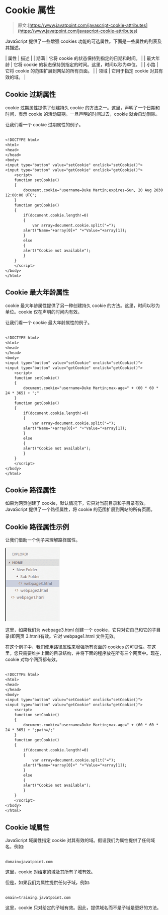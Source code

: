 # Cookie 属性

> 原文:[https://www.javatpoint.com/javascript-cookie-attributes](https://www.javatpoint.com/javascript-cookie-attributes)

JavaScript 提供了一些增强 cookies 功能的可选属性。下面是一些属性的列表及其描述。

| 属性 | 描述 |
| 期满 | 它将 cookie 的状态保持到指定的日期和时间。 |
| 最大年龄 | 它将 cookie 的状态保持到指定的时间。这里，时间以秒为单位。 |
| 小路 | 它将 cookie 的范围扩展到网站的所有页面。 |
| 领域 | 它用于指定 cookie 对其有效的域。 |

## Cookie 过期属性

cookie 过期属性提供了创建持久 cookie 的方法之一。这里，声明了一个日期和时间，表示 cookie 的活动周期。一旦声明的时间过去，cookie 就会自动删除。

让我们看一个 cookie 过期属性的例子。

```

<!DOCTYPE html>
<html>
<head>
</head>
<body>
<input type="button" value="setCookie" onclick="setCookie()">
<input type="button" value="getCookie" onclick="getCookie()">
    <script>
    function setCookie()
    {
        document.cookie="username=Duke Martin;expires=Sun, 20 Aug 2030 12:00:00 UTC";
    }
    function getCookie()
    {
        if(document.cookie.length!=0)
        {
            var array=document.cookie.split("=");
        alert("Name="+array[0]+" "+"Value="+array[1]);
        }
        else
        {
        alert("Cookie not available");
        }
    }
    </script>
</body>
</html>

```

## Cookie 最大年龄属性

cookie 最大年龄属性提供了另一种创建持久 cookie 的方法。这里，时间以秒为单位。cookie 仅在声明的时间内有效。

让我们看一个 cookie 最大年龄属性的例子。

```

<!DOCTYPE html>
<html>
<head>
</head>
<body>
<input type="button" value="setCookie" onclick="setCookie()">
<input type="button" value="getCookie" onclick="getCookie()">
    <script>
    function setCookie()
    {
        document.cookie="username=Duke Martin;max-age=" + (60 * 60 * 24 * 365) + ";"
    }
    function getCookie()
    {
        if(document.cookie.length!=0)
        {
            var array=document.cookie.split("=");
        alert("Name="+array[0]+" "+"Value="+array[1]);
        }
        else
        {
        alert("Cookie not available");
        }
    }
    </script>
</body>
</html>

```

## Cookie 路径属性

如果为网页创建了 cookie，默认情况下，它只对当前目录和子目录有效。JavaScript 提供了一个路径属性，将 cookie 的范围扩展到网站的所有页面。

## Cookie 路径属性示例

让我们借助一个例子来理解路径属性。

![JavaScript Cookie Attributes](img/815c9d09124eeb440c48d878597d2844.png)

这里，如果我们为 webpage3.html 创建一个 cookie，它只对它自己和它的子目录(即网页 3.html)有效。它对 webpage1.html 文件无效。

在这个例子中，我们使用路径属性来增强所有页面的 cookies 的可见性。在这里，您只需要维护上面的目录结构，并将下面的程序放在所有三个网页中。现在，cookie 对每个网页都有效。

```

<!DOCTYPE html>
<html>
<head>
</head>
<body>
<input type="button" value="setCookie" onclick="setCookie()">
<input type="button" value="getCookie" onclick="getCookie()">
    <script>
    function setCookie()
    {
        document.cookie="username=Duke Martin;max-age=" + (60 * 60 * 24 * 365) + ";path=/;"
    }
    function getCookie()
    {
        if(document.cookie.length!=0)
        {
            var array=document.cookie.split("=");
        alert("Name="+array[0]+" "+"Value="+array[1]);
        }
        else
        {
        alert("Cookie not available");
        }
    }
    </script>
</body>
</html>

```

## Cookie 域属性

JavaScript 域属性指定 cookie 对其有效的域。假设我们为属性提供了任何域名，例如:

```

domain=javatpoint.com

```

这里，cookie 对给定的域及其所有子域有效。

但是，如果我们为属性提供任何子域，例如:

```

omain=training.javatpoint.com

```

这里，cookie 只对给定的子域有效。因此，提供域名而不是子域是更好的方法。